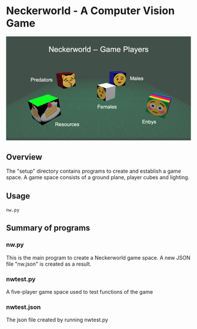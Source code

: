 # Neckerworld - A Computer Vision Game

![Neckerworld Player Cubesl](../images/Neckerworld-players.png)

## Overview

The "setup" directory contains programs to create and establish a game space.
A game space consists of a ground plane, player cubes and lighting.

## Usage

```
nw.py
```

## Summary of programs

### nw.py
This is the main program to create a Neckerworld game space.
A new JSON file "nw.json" is created as a result.

### nwtest.py
A five-player game space used to test functions of the game

### nwtest.json
The json file created by running nwtest.py
